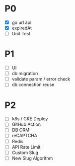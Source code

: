 # P0
- [x] go url api
- [x] expiredAt
- [ ] Unit Test

# P1
- [ ] UI
- [ ] db migration
- [ ] validate param / error check
- [ ] db connection reuse

# P2
- [ ] k8s / GKE Deploy
- [ ] GitHub Action
- [ ] DB ORM
- [ ] reCAPTCHA
- [ ] Redis
- [ ] API Rate Limit
- [ ] Custom Slug
- [ ] New Slug Algorithm